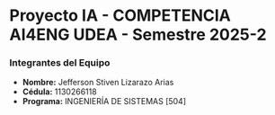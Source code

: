 # Proyecto IA - COMPETENCIA AI4ENG UDEA - Semestre 2025-2

### Integrantes del Equipo

*   **Nombre:** Jefferson Stiven Lizarazo Arias
*   **Cédula:** 1130266118
*   **Programa:** INGENIERÍA DE SISTEMAS [504]

